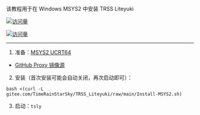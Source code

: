 该教程用于在 Windows MSYS2 中安装 TRSS Liteyuki

[![访问量](https://visitor-badge.glitch.me/badge?page_id=TimeRainStarSky.TRSS_Liteyuki-MSYS2&right_color=red&left_text=访%20问%20量)](https://msys2.org)

[![访问量](https://profile-counter.glitch.me/TimeRainStarSky-TRSS_Liteyuki-MSYS2/count.svg)](https://msys2.org)

---

1. 准备：[MSYS2 UCRT64](https://msys2.org)

- [GitHub Proxy 镜像源](https://ghproxy.com/github.com/msys2/msys2-installer/releases/download/nightly-x86_64/msys2-x86_64-latest.exe)

2. 安装（首次安装可能会自动关闭，再次启动即可）：

```
bash <(curl -L gitee.com/TimeRainStarSky/TRSS_Liteyuki/raw/main/Install-MSYS2.sh)
```

3. 启动：`tsly`
